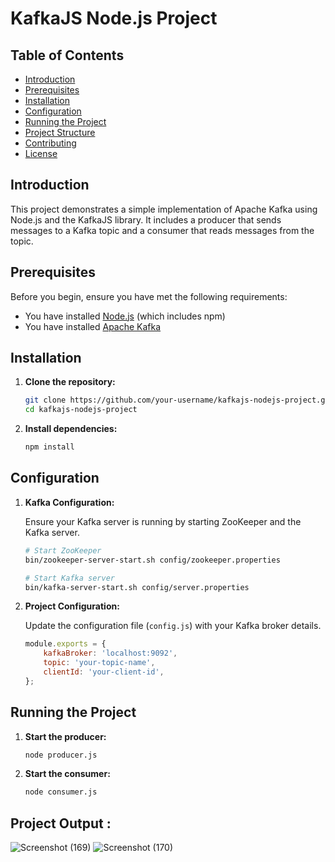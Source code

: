 # KafkaJS Node.js Project

## Table of Contents
- [Introduction](#introduction)
- [Prerequisites](#prerequisites)
- [Installation](#installation)
- [Configuration](#configuration)
- [Running the Project](#running-the-project)
- [Project Structure](#project-structure)
- [Contributing](#contributing)
- [License](#license)

## Introduction

This project demonstrates a simple implementation of Apache Kafka using Node.js and the KafkaJS library. It includes a producer that sends messages to a Kafka topic and a consumer that reads messages from the topic.

## Prerequisites

Before you begin, ensure you have met the following requirements:
- You have installed [Node.js](https://nodejs.org/) (which includes npm)
- You have installed [Apache Kafka](https://kafka.apache.org/quickstart)

## Installation

1. **Clone the repository:**

    ```bash
    git clone https://github.com/your-username/kafkajs-nodejs-project.git
    cd kafkajs-nodejs-project
    ```

2. **Install dependencies:**

    ```bash
    npm install
    ```

## Configuration

1. **Kafka Configuration:**

    Ensure your Kafka server is running by starting ZooKeeper and the Kafka server. 

    ```bash
    # Start ZooKeeper
    bin/zookeeper-server-start.sh config/zookeeper.properties

    # Start Kafka server
    bin/kafka-server-start.sh config/server.properties
    ```

2. **Project Configuration:**

    Update the configuration file (`config.js`) with your Kafka broker details.

    ```javascript
    module.exports = {
        kafkaBroker: 'localhost:9092',
        topic: 'your-topic-name',
        clientId: 'your-client-id',
    };
    ```

## Running the Project

1. **Start the producer:**

    ```bash
    node producer.js
    ```

2. **Start the consumer:**

    ```bash
    node consumer.js
    ```

## Project Output : 
![Screenshot (169)](https://github.com/user-attachments/assets/c48e6fa7-3293-46ef-9715-5f47ea157399)
![Screenshot (170)](https://github.com/user-attachments/assets/8d2e59c0-5480-4709-a05c-3226d75419bd)


